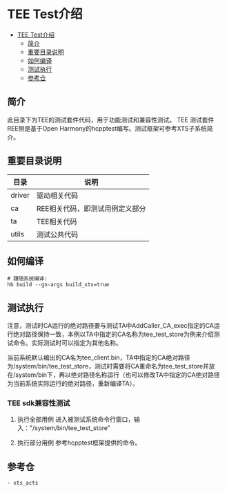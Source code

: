 # TEE Test介绍

- [TEE Test介绍](#TEE-test介绍)
  - [简介](#简介)
  - [重要目录说明](#重要目录说明)
  - [如何编译](#如何编译)
  - [测试执行](#测试执行)
  - [参考仓](#参考仓)

## 简介

此目录下为TEE的测试套件代码，用于功能测试和兼容性测试。
TEE 测试套件REE侧是基于Open Harmony的hcpptest编写。测试框架可参考XTS子系统简介。

## 重要目录说明

|  目录   |  说明  |
|  ----  |  ----  |
| driver  | 驱动相关代码 |
| ca  | REE相关代码，即测试用例定义部分 |
| ta  | TEE相关代码 |
| utils  | 测试公共代码 |

## 如何编译

    # 跟随系统编译:
    hb build --gn-args build_xts=true

## 测试执行
注意，测试时CA运行的绝对路径要与测试TA中AddCaller_CA_exec指定的CA运行绝对路径保持一致，本例以TA中指定的CA名称为tee_test_store为例来介绍测试命令。实际测试时可以指定为其他名称。

当前系统默认编出的CA名为tee_client.bin，TA中指定的CA绝对路径为/system/bin/tee_test_store，测试时需要将CA重命名为tee_test_store并放在/system/bin下，再以绝对路径名称运行（也可以修改TA中指定的CA绝对路径为当前系统实际运行的绝对路径，重新编译TA）。

### TEE sdk兼容性测试

1. 执行全部用例 
   进入被测试系统命令行窗口，输入："/system/bin/tee_test_store"

2. 执行部分用例
   参考hcpptest框架提供的命令。

## 参考仓
    - xts_acts
